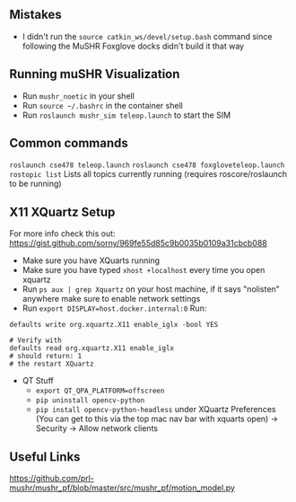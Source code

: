 ## Mistakes

- I didn't run the `source catkin_ws/devel/setup.bash` command since following the MuSHR Foxglove docks didn't build it that way

## Running muSHR Visualization
- Run `mushr_noetic` in your shell
- Run `source ~/.bashrc` in the container shell
- Run `roslaunch mushr_sim teleop.launch` to start the SIM

## Common commands

`roslaunch cse478 teleop.launch`
`roslaunch cse478 foxgloveteleop.launch`
`rostopic list` Lists all topics currently running (requires roscore/roslaunch to be running)

## X11 XQuartz Setup
For more info check this out: https://gist.github.com/sorny/969fe55d85c9b0035b0109a31cbcb088

- Make sure you have XQuarts running
- Make sure you have typed `xhost +localhost` every time you open xquartz
- Run `ps aux | grep Xquartz` on your host machine, if it says "nolisten" anywhere make sure to enable network settings
- Run `export DISPLAY=host.docker.internal:0`
Run:
```
defaults write org.xquartz.X11 enable_iglx -bool YES

# Verify with
defaults read org.xquartz.X11 enable_iglx
# should return: 1
# the restart XQuartz
```

- QT Stuff
    - `export QT_QPA_PLATFORM=offscreen`
    - `pip uninstall opencv-python`
    - `pip install opencv-python-headless`
under XQuartz Preferences (You can get to this via the top mac nav bar with xquarts open) -> Security -> Allow network clients

## Useful Links
https://github.com/prl-mushr/mushr_pf/blob/master/src/mushr_pf/motion_model.py